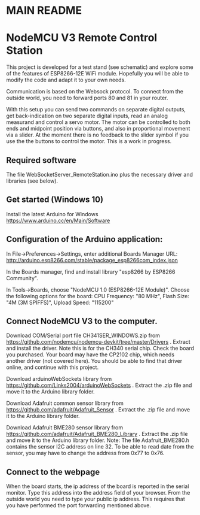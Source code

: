# MAIN README

NodeMCU V3 Remote Control Station
=================================

This project is developed for a test stand (see schematic) and explore some of the features of ESP8266-12E WiFi module. Hopefully you will be able to modify the code and adapt it to your own needs.

Communication is based on the Websock protocol. To connect from the outside world, you need to forward ports 80 and 81 in your router.

With this setup you can send two commands on separate digital outputs, get back-indication on two separate digital inputs, read an analog measurand and control a servo motor. The motor can be controlled to both ends and midpoint position via buttons, and also in proportional movement via a slider. At the moment there is no feedback to the slider symbol if you use the the buttons to control the motor. This is a work in progress.

Required software
-----------------
The file WebSocketServer_RemoteStation.ino plus the necessary driver and libraries (see below).

Get started (Windows 10)
------------------------
Install the latest Arduino for Windows https://www.arduino.cc/en/Main/Software

Configuration of the Arduino application:
-----------------------------------------
In File->Preferences->Settings, enter additional Boards Manager URL:
http://arduino.esp8266.com/stable/package_esp8266com_index.json

In the Boards manager, find and install library "esp8266 by ESP8266 Community".

In Tools->Boards, choose "NodeMCU 1.0 (ESP8266-12E Module)". Choose the following options for the board: 
CPU Frequency: "80 MHz", Flash Size: "4M (3M SPIFFS)", Upload Speed: "115200"

Connect NodeMCU V3 to the computer.
-----------------------------------
Download COM/Serial port file CH341SER_WINDOWS.zip from https://github.com/nodemcu/nodemcu-devkit/tree/master/Drivers . 
Extract and install the driver. Note this is for the CH340 serial chip. Check the board you purchased. Your board may have the CP2102 chip, which needs another driver (not covered here). You should be able to find that driver online, and continue with this project.

Download arduinoWebSockets library from https://github.com/Links2004/arduinoWebSockets . Extract the .zip file and move it to the Arduino library folder.

Download Adafruit common sensor library from https://github.com/adafruit/Adafruit_Sensor . Extract the .zip file and move it to the Arduino library folder.

Download Adafruit BME280 sensor library from https://github.com/adafruit/Adafruit_BME280_Library . Extract the .zip file and move it to the Arduino library folder. 
Note: The file Adafruit_BME280.h contains the sensor I2C address on line 32. To be able to read date from the sensor, you may have to change the address from 0x77 to 0x76.

Connect to the webpage
----------------------
When the board starts, the ip address of the board is reported in the serial monitor. Type this address into the address field of your browser. From the outside world you need to type your public ip address. This requires that you have performed the port forwarding mentioned above.